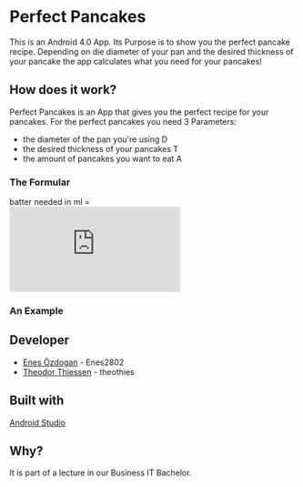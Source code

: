 # Perfect Pancakes

This is an Android 4.0 App. Its Purpose is to show you the perfect pancake recipe.
Depending on die diameter of your pan and the desired thickness of your pancake the app calculates what you need for your pancakes!

## How does it work?

Perfect Pancakes is an App that gives you the perfect recipe for your pancakes.
For the perfect pancakes you need 3 Parameters:
* the diameter of the pan you're using D
* the desired thickness of your pancakes T
* the amount of pancakes you want to eat A

### The Formular

batter needed in ml =  
![equation](http://www.sciweavers.org/tex2img.php?eq=%5Cfrac%7BD%5E%7B2%7D%5Ccdot%20T%20%5Ccdot%20%5Cpi%20%5Ccdot%20A%7D%7B4%7D&bc=White&fc=Black&im=jpg&fs=12&ff=arev&edit=0)

### An Example



## Developer

* [Enes Özdogan](https://github.com/Enes2802) - Enes2802
* [Theodor Thiessen](https://github.com/theothies) - theothies

## Built with

[Android Studio](https://developer.android.com/studio)

## Why?

It is part of a lecture in our Business IT Bachelor.
